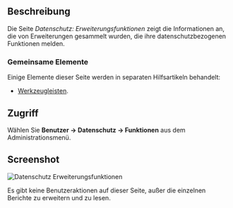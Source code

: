<!-- Filename: Help4.x:Privacy:_Extension_Capabilities / Display title:  Datenschutz: Hinweise -->

## Beschreibung

Die Seite *Datenschutz: Erweiterungsfunktionen* zeigt die Informationen an, die von Erweiterungen gesammelt wurden, die ihre datenschutzbezogenen Funktionen melden.

### Gemeinsame Elemente

Einige Elemente dieser Seite werden in separaten Hilfsartikeln behandelt:

* [Werkzeugleisten](jdocmanual?article=help/common-elements/toolbars).

## Zugriff

Wählen Sie **Benutzer → Datenschutz → Funktionen** aus dem Administrationsmenü.

## Screenshot

![Datenschutz Erweiterungsfunktionen](../../../en/images/privacy/privacy-capabilities.png)

Es gibt keine Benutzeraktionen auf dieser Seite, außer die einzelnen Berichte zu erweitern und zu lesen.
